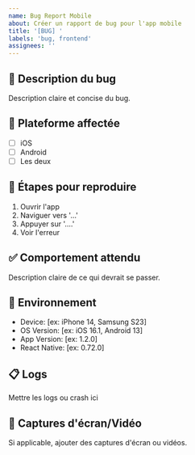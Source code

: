 ```yaml
---
name: Bug Report Mobile
about: Créer un rapport de bug pour l'app mobile
title: '[BUG] '
labels: 'bug, frontend'
assignees: ''
---
```


## 🐛 Description du bug
Description claire et concise du bug.

## 📱 Plateforme affectée
- [ ] iOS
- [ ] Android
- [ ] Les deux

## 🔄 Étapes pour reproduire
1. Ouvrir l'app
2. Naviguer vers '...'
3. Appuyer sur '....'
4. Voir l'erreur

## ✅ Comportement attendu
Description claire de ce qui devrait se passer.

## 📱 Environnement
- Device: [ex: iPhone 14, Samsung S23]
- OS Version: [ex: iOS 16.1, Android 13]
- App Version: [ex: 1.2.0]
- React Native: [ex: 0.72.0]

## 📋 Logs
Mettre les logs ou crash ici

## 📎 Captures d'écran/Vidéo
Si applicable, ajouter des captures d'écran ou vidéos.